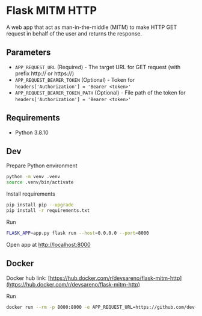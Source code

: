 # Flask MITM HTTP
A web app that act as man-in-the-middle (MITM) to make HTTP GET request in behalf of the user and returns the response.

## Parameters
* `APP_REQUEST_URL` (Required) - The target URL for GET request (with prefix http:// or https://)
* `APP_REQUEST_BEARER_TOKEN` (Optional) - Token for `headers['Authorization'] = 'Bearer <token>'`
* `APP_REQUEST_BEARER_TOKEN_PATH` (Optional) - File path of the token for `headers['Authorization'] = 'Bearer <token>'`

## Requirements
* Python 3.8.10

## Dev
Prepare Python environment
```sh
python -m venv .venv
source .venv/bin/activate
```

Install requirements
```sh
pip install pip --upgrade
pip install -r requirements.txt
```

Run
```sh
FLASK_APP=app.py flask run --host=0.0.0.0 --port=8000
```

Open app at [http://localhost:8000](http://localhost:8000)

## Docker
Docker hub link: [https://hub.docker.com/r/devsareno/flask-mitm-http](https://hub.docker.com/r/devsareno/flask-mitm-http)

Run
```sh
docker run --rm -p 8000:8000 -e APP_REQUEST_URL=https://github.com/dev-sareno/flask-mitm-http devsareno/flask-mitm-http
```
